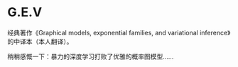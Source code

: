 # G.E.V

经典著作《Graphical models, exponential families, and variational inference》的中译本（本人翻译）。

稍稍感慨一下：暴力的深度学习打败了优雅的概率图模型……